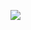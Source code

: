<a href="../sculptures.html"><img src="http://firedpot.com/images/sculptures/Ossidiana-2.jpg" /></a>
